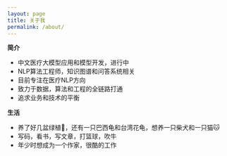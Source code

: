 ```yaml
---
layout: page
title: 关于我
permalink: /about/
---
```


**简介**

- 中文医疗大模型应用和模型开发，进行中
- NLP算法工程师，知识图谱和问答系统相关
- 目前专注在医疗NLP方向
- 致力于数据，算法和工程的全链路打通
- 追求业务和技术的平衡

**生活**

- 养了好几盆绿植🌳，还有一只巴西龟和台湾花龟，想养一只柴犬和一只猫🐱
- 写码，看书，写文章，打篮球，吹牛
- 年少时想成为一个作家，很酷的工作




